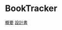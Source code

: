 # BookTracker

[概要](https://butter-epoch-8f2.notion.site/booktracker-eb0c7435171c4e82b9460f067fe6cbda?pvs=4)
[設計書](https://butter-epoch-8f2.notion.site/BookTracker-fecb4769c1254e01a178bbc0f603cea5?pvs=4)



